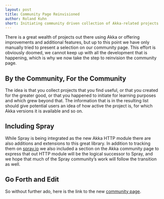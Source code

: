 ```yaml
---
layout: post
title: Community Page Reinvisioned
author: Roland Kuhn
short: Initiating community driven collection of Akka-related projects
---
```


There is a great wealth of projects out there using Akka or offering
improvements and additional features, but up to this point we have only
manually tried to present a selection on our community page. This effort is
obviously doomed, we cannot keep up with all the development that is happening,
which is why we now take the step to reinvision the community page.

## By the Community, For the Community

The idea is that you collect projects that you find useful, or that you created
for the greater good, or that you happened to initiate for learning purposes
and which grew beyond that. The information that is in the resulting list
should give potential users an idea of how active the project is, for which
Akka versions it is available and so on.

## Including Spray

While Spray is being integrated as the new Akka HTTP module there are also
additions and extensions to this great library. In addition to tracking them on
[spray.io](http://spray.io/) we also included a section on the Akka community
page to express that out HTTP module will be the logical successor to Spray,
and we hope that much of the Spray community’s work will follow the transition
as well.

## Go Forth and Edit

So without further ado, here is the link to the new [community page](/community).
